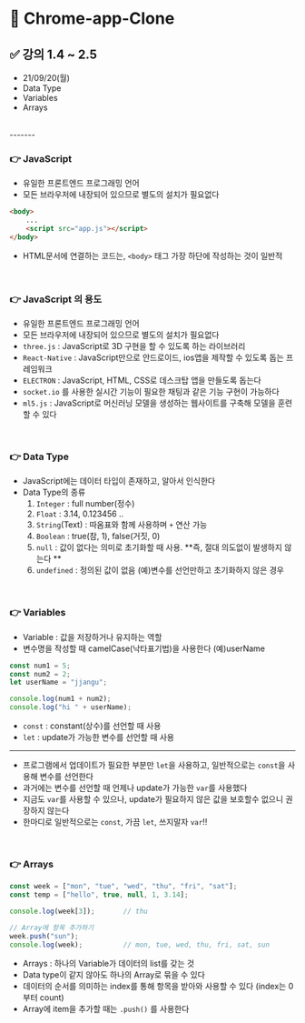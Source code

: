 # 📌 Chrome-app-Clone
## ✅ 강의 1.4 ~ 2.5
- 21/09/20(월) 
- Data Type
- Variables
- Arrays

<br>
-------
<br>

### 👉 JavaScript
- 유일한 프론트엔드 프로그래밍 언어
- 모든 브라우저에 내장되어 있으므로 별도의 설치가 필요없다
```html
<body>
    ...
    <script src="app.js"></script>
</body>
```
- HTML문서에 연결하는 코드는, `<body>` 태그 가장 하단에 작성하는 것이 일반적 

<br>

### 👉 JavaScript 의 용도
- 유일한 프론트엔드 프로그래밍 언어
- 모든 브라우저에 내장되어 있으므로 별도의 설치가 필요없다
- `three.js` : JavaScript로 3D 구현을 할 수 있도록 하는 라이브러리
- `React-Native` : JavaScript만으로 안드로이드, ios앱을 제작할 수 있도록 돕는 프레임워크
- `ELECTRON` : JavaScript, HTML, CSS로 데스크탑 앱을 만들도록 돕는다 
- `socket.io` 를 사용한 실시간 기능이 필요한 채팅과 같은 기능 구현이 가능하다 
- `ml5.js` : JavaScript로 머신러닝 모델을 생성하는 웹사이트를 구축해 모델을 훈련할 수 있다

<br>

### 👉 Data Type
- JavaScript에는 데이터 타입이 존재하고, 알아서 인식한다
- Data Type의 종류
    1. `Integer` : full number(정수)
    2. `Float` : 3.14, 0.123456 ..
    3. `String`(Text) : 따옴표와 함께 사용하며 `+` 연산 가능
    4. `Boolean` : true(참, 1), false(거짓, 0)
    5. `null` : 값이 없다는 의미로 초기화할 때 사용. **즉, 절대 의도없이 발생하지 않는다 **
    6. `undefined` : 정의된 값이 없음 (예)변수를 선언만하고 초기화하지 않은 경우

<br>


### 👉 Variables
- Variable : 값을 저장하거나 유지하는 역할 
- 변수명을 작성할 때 camelCase(낙타표기법)을 사용한다 (예)userName
```javascript
const num1 = 5;
const num2 = 2;
let userName = "jjangu";

console.log(num1 + num2);
console.log("hi " + userName);
```
- `const` : constant(상수)를 선언할 때 사용
- `let` : update가 가능한 변수를 선언할 때 사용 
------- 
- 프로그램에서 업데이트가 필요한 부분만 `let`을 사용하고, 일반적으로는 `const`을 사용해 변수를 선언한다
- 과거에는 변수를 선언할 때 언제나 update가 가능한 `var`를 사용했다
- 지금도 `var`를 사용할 수 있으나, update가 필요하지 않은 값을 보호할수 없으니 권장하지 않는다
- 한마디로 일반적으로는 `const`, 가끔 `let`, 쓰지말자 `var`!!


<br>


### 👉 Arrays
```javascript
const week = ["mon", "tue", "wed", "thu", "fri", "sat"];
const temp = ["hello", true, null, 1, 3.14];

console.log(week[3]);       // thu

// Array에 항목 추가하기
week.push("sun");   
console.log(week);          // mon, tue, wed, thu, fri, sat, sun

```
- Arrays : 하나의 Variable가 데이터의 list를 갖는 것
- Data type이 같지 않아도 하나의 Array로 묶을 수 있다  
- 데이터의 순서를 의미하는 index를 통해 항목을 받아와 사용할 수 있다 (index는 0부터 count)
- Array에 item을 추가할 때는 `.push()` 를 사용한다 

